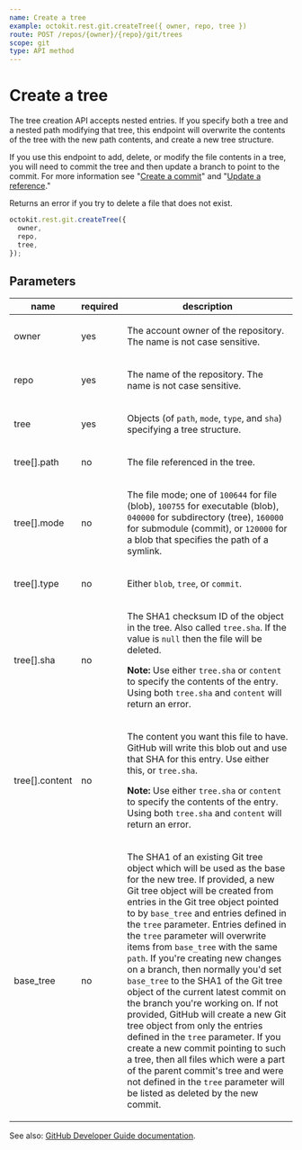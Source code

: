 ```yaml
---
name: Create a tree
example: octokit.rest.git.createTree({ owner, repo, tree })
route: POST /repos/{owner}/{repo}/git/trees
scope: git
type: API method
---
```


# Create a tree

The tree creation API accepts nested entries. If you specify both a tree and a nested path modifying that tree, this endpoint will overwrite the contents of the tree with the new path contents, and create a new tree structure.

If you use this endpoint to add, delete, or modify the file contents in a tree, you will need to commit the tree and then update a branch to point to the commit. For more information see "[Create a commit](https://docs.github.com/enterprise-cloud@latest//rest/reference/git#create-a-commit)" and "[Update a reference](https://docs.github.com/enterprise-cloud@latest//rest/reference/git#update-a-reference)."

Returns an error if you try to delete a file that does not exist.

```js
octokit.rest.git.createTree({
  owner,
  repo,
  tree,
});
```

## Parameters

<table>
  <thead>
    <tr>
      <th>name</th>
      <th>required</th>
      <th>description</th>
    </tr>
  </thead>
  <tbody>
    <tr><td>owner</td><td>yes</td><td>

The account owner of the repository. The name is not case sensitive.

</td></tr>
<tr><td>repo</td><td>yes</td><td>

The name of the repository. The name is not case sensitive.

</td></tr>
<tr><td>tree</td><td>yes</td><td>

Objects (of `path`, `mode`, `type`, and `sha`) specifying a tree structure.

</td></tr>
<tr><td>tree[].path</td><td>no</td><td>

The file referenced in the tree.

</td></tr>
<tr><td>tree[].mode</td><td>no</td><td>

The file mode; one of `100644` for file (blob), `100755` for executable (blob), `040000` for subdirectory (tree), `160000` for submodule (commit), or `120000` for a blob that specifies the path of a symlink.

</td></tr>
<tr><td>tree[].type</td><td>no</td><td>

Either `blob`, `tree`, or `commit`.

</td></tr>
<tr><td>tree[].sha</td><td>no</td><td>

The SHA1 checksum ID of the object in the tree. Also called `tree.sha`. If the value is `null` then the file will be deleted.

**Note:** Use either `tree.sha` or `content` to specify the contents of the entry. Using both `tree.sha` and `content` will return an error.

</td></tr>
<tr><td>tree[].content</td><td>no</td><td>

The content you want this file to have. GitHub will write this blob out and use that SHA for this entry. Use either this, or `tree.sha`.

**Note:** Use either `tree.sha` or `content` to specify the contents of the entry. Using both `tree.sha` and `content` will return an error.

</td></tr>
<tr><td>base_tree</td><td>no</td><td>

The SHA1 of an existing Git tree object which will be used as the base for the new tree. If provided, a new Git tree object will be created from entries in the Git tree object pointed to by `base_tree` and entries defined in the `tree` parameter. Entries defined in the `tree` parameter will overwrite items from `base_tree` with the same `path`. If you're creating new changes on a branch, then normally you'd set `base_tree` to the SHA1 of the Git tree object of the current latest commit on the branch you're working on.
If not provided, GitHub will create a new Git tree object from only the entries defined in the `tree` parameter. If you create a new commit pointing to such a tree, then all files which were a part of the parent commit's tree and were not defined in the `tree` parameter will be listed as deleted by the new commit.

</td></tr>
  </tbody>
</table>

See also: [GitHub Developer Guide documentation](https://docs.github.com/enterprise-cloud@latest//rest/reference/git#create-a-tree).
